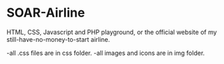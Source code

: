 # SOAR-Airline
HTML, CSS, Javascript and PHP playground, or the official website of my still-have-no-money-to-start airline.

-all .css files are in css folder.
-all images and icons are in img folder.
